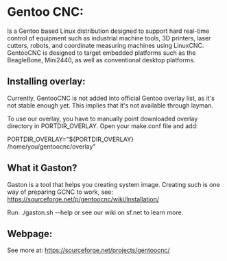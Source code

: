 Gentoo CNC:
===========

Is a Gentoo based Linux distribution designed to support hard
real-time control of equipment such as industrial machine tools, 3D
printers, laser cutters, robots, and coordinate measuring machines
using LinuxCNC.  GentooCNC is designed to target embedded platforms
such as the BeagleBone, Mini2440, as well as conventional desktop
platforms.


Installing overlay:
-------------------

Currently, GentooCNC is not added into official Gentoo overlay list,
as it's not stable enough yet. This implies that it's not available 
through layman.

To use our overlay, you have to manually point downloaded overlay 
directory in PORTDIR_OVERLAY. Open your make.conf file and add:
    

PORTDIR_OVERLAY="${PORTDIR_OVERLAY} /home/you/gentoocnc/overlay"


What it Gaston?
---------------

Gaston is a tool that helps you creating system image.
Creating such is one way of preparing GCNC to work, see:
    https://sourceforge.net/p/gentoocnc/wiki/Installation/

Run:
    ./gaston.sh --help
    or see our wiki on sf.net to learn more.



Webpage:
--------

See more at:
    https://sourceforge.net/projects/gentoocnc/
